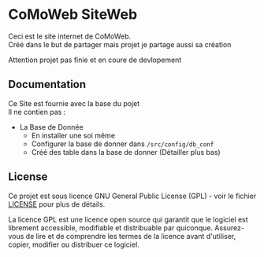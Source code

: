 
# CoMoWeb SiteWeb

Ceci est le site internet de CoMoWeb.\
Créé dans le but de partager mais projet je partage aussi sa création

Attention projet pas finie et en coure de devlopement

## Documentation

Ce Site est fournie avec la base du pojet \
Il ne contien pas : 
- La Base de Donnée
    - En installer une soi même
    - Configurer la base de donner dans `/src/config/db_conf` 
    - Créé des table dans la base de donner (Détailler plus bas) 

## License

Ce projet est sous licence GNU General Public License (GPL) - voir le fichier [LICENSE](LICENSE) pour plus de détails.

La licence GPL est une licence open source qui garantit que le logiciel est librement accessible, modifiable et distribuable par quiconque. Assurez-vous de lire et de comprendre les termes de la licence avant d'utiliser, copier, modifier ou distribuer ce logiciel.


